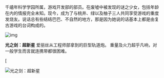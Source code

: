 千禧年科学学园所属，游戏开发部的部员。在废墟中被发现的谜之少女，包括年龄在内的情报完全未知。现今，成为了与桃井、绿以及柚子三人共同享受游戏的重度发烧友。说话总有些结结巴巴、不自然的地方，那是因为她说的话基本上都是由复古游戏的台词构成的。

![img](https://i0.hdslb.com/bfs/article/86c87309095423e6f1d1af77f866ba80db28936a.png)

**光之剑：超新星**
爱丽丝从工程师部拿到的巨型轨道炮。
重量及火力超乎凡响，对一般学生而言就连携带都很困难。

[

![光之剑：超新星](https://img.moegirl.org.cn/common/thumb/2/29/BA_Arm_Arisu.png/450px-BA_Arm_Arisu.png)

